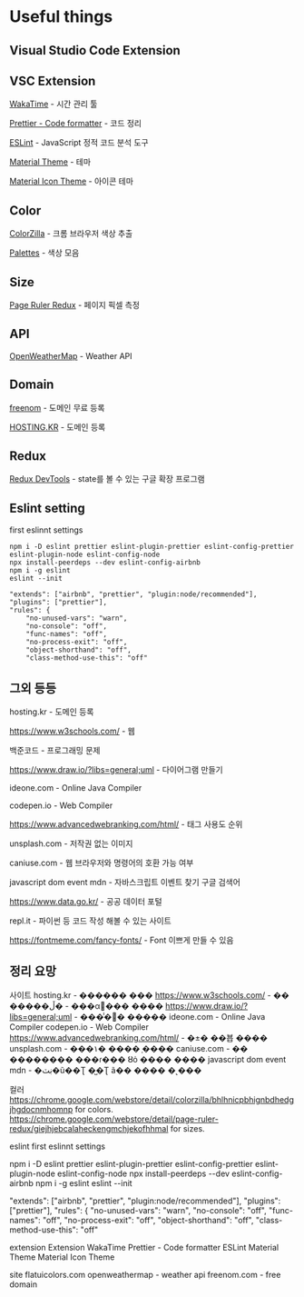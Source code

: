 # Useful things

## Visual Studio Code Extension

## VSC Extension

<a href="https://wakatime.com/" target="_blank" >WakaTime</a> - 시간 관리 툴

<a href="https://prettier.io/" target="_blank" >Prettier - Code formatter</a> - 코드 정리

<a href="https://eslint.org/" target="_blank" >ESLint</a> - JavaScript 정적 코드 분석 도구

<a href="https://www.material-theme.com/" target="_blank" >Material Theme</a> - 테마

<a href="https://marketplace.visualstudio.com/items?itemName=PKief.material-icon-theme" target="_blank" >Material Icon Theme</a> - 아이콘 테마

## Color

<a href="https://chrome.google.com/webstore/detail/colorzilla/bhlhnicpbhignbdhedgjhgdocnmhomnp" target="_blank" >ColorZilla</a> - 크롬 브라우저 색상 추출

<a href="https://flatuicolors.com/" target="_blank" >Palettes</a> - 색상 모음

## Size

<a href="https://chrome.google.com/webstore/detail/page-ruler-redux/giejhjebcalaheckengmchjekofhhmal" target="_blank" >Page Ruler Redux</a> - 페이지 픽셀 측정

## API

<a href="https://openweathermap.org/" target="_blank" >OpenWeatherMap</a> - Weather API

## Domain

<a href="https://www.freenom.com/en/index.html?lang=en" target="_blank" >freenom</a> - 도메인 무료 등록

<a href="https://hosting.kr/" target="_blank" >HOSTING.KR</a> - 도메인 등록

## Redux

<a href="https://chrome.google.com/webstore/detail/redux-devtools/lmhkpmbekcpmknklioeibfkpmmfibljd?hl=ko" target="_blank" >Redux DevTools</a> - state를 볼 수 있는 구글 확장 프로그램

## Eslint setting

first eslinnt settings

    npm i -D eslint prettier eslint-plugin-prettier eslint-config-prettier eslint-plugin-node eslint-config-node
    npx install-peerdeps --dev eslint-config-airbnb
    npm i -g eslint
    eslint --init

    "extends": ["airbnb", "prettier", "plugin:node/recommended"],
    "plugins": ["prettier"],
    "rules": {
        "no-unused-vars": "warn",
        "no-console": "off",
        "func-names": "off",
        "no-process-exit": "off",
        "object-shorthand": "off",
        "class-method-use-this": "off"

## 그외 등등

hosting.kr - 도메인 등록

https://www.w3schools.com/ - 웹

백준코드 - 프로그래밍 문제

https://www.draw.io/?libs=general;uml - 다이어그램 만들기

ideone.com - Online Java Compiler

codepen.io - Web Compiler

https://www.advancedwebranking.com/html/ - 태그 사용도 순위

unsplash.com - 저작권 없는 이미지

caniuse.com - 웹 브라우저와 명령어의 호환 가능 여부

javascript dom event mdn - 자바스크립트 이벤트 찾기 구글 검색어

https://www.data.go.kr/ - 공공 데이터 포털

repl.it - 파이썬 등 코드 작성 해볼 수 있는 사이트

https://fontmeme.com/fancy-fonts/ - Font 이쁘게 만들 수 있음

## 정리 요망

사이트
hosting.kr - ������ ���
https://www.w3schools.com/ - ��
�����ڵ� - ���α׷��� ����
https://www.draw.io/?libs=general;uml - ���̾�׷� �����
ideone.com - Online Java Compiler
codepen.io - Web Compiler
https://www.advancedwebranking.com/html/ - �±� ��뵵 ����
unsplash.com - ���۱� ���� �̹���
caniuse.com - �� �������� ���ɾ��� ȣȯ ���� ����
javascript dom event mdn - �ڹٽ�ũ��Ʈ �̺�Ʈ ã�� ���� �˻���

컬러
https://chrome.google.com/webstore/detail/colorzilla/bhlhnicpbhignbdhedgjhgdocnmhomnp for colors.
https://chrome.google.com/webstore/detail/page-ruler-redux/giejhjebcalaheckengmchjekofhhmal for sizes.

eslint
first eslinnt settings

npm i -D eslint prettier eslint-plugin-prettier eslint-config-prettier eslint-plugin-node eslint-config-node
npx install-peerdeps --dev eslint-config-airbnb
npm i -g eslint
eslint --init

"extends": ["airbnb", "prettier", "plugin:node/recommended"],
"plugins": ["prettier"],
"rules": {
"no-unused-vars": "warn",
"no-console": "off",
"func-names": "off",
"no-process-exit": "off",
"object-shorthand": "off",
"class-method-use-this": "off"

extension
Extension
WakaTime
Prettier - Code formatter
ESLint
Material Theme
Material Icon Theme

site
flatuicolors.com
openweathermap - weather api
freenom.com - free domain
